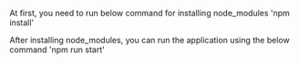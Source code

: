 At first, you need to run below command for installing node_modules
'npm install'

After installing node_modules, you can run the application using the below command
'npm run start'